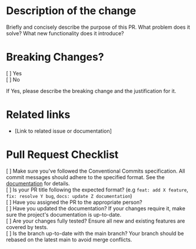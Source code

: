 # Description of the change

Briefly and concisely describe the purpose of this PR. What problem does it solve? What new functionality does it introduce?

# Breaking Changes?

[ ] Yes </br>
[ ] No

If Yes, please describe the breaking change and the justification for it.

# Related links

- [Link to related issue or documentation]

# Pull Request Checklist

[ ] Make sure you've followed the Conventional Commits specification. All commit messages should adhere to the specified format. See the [documentation](https://www.conventionalcommits.org/en/v1.0.0/) for details. </br>
[ ] Is your PR title following the expected format? (e.g `feat: add X feature`, `fix: resolve Y bug`, `docs: update Z documentation`) </br>
[ ] Have you assigned the PR to the appropriate person? </br>
[ ] Have you updated the documentation? If your changes require it, make sure the project's documentation is up-to-date. </br>
[ ] Are your changes fully tested? Ensure all new and existing features are covered by tests. </br>
[ ] Is the branch up-to-date with the main branch? Your branch should be rebased on the latest main to avoid merge conflicts. </br>
